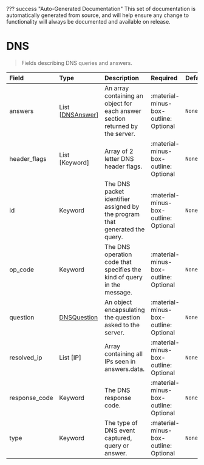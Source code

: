 ??? success "Auto-Generated Documentation"
    This set of documentation is automatically generated from source, and will help ensure any change to functionality will always be documented and available on release.

# DNS

> Fields describing DNS queries and answers.

| Field | Type | Description | Required | Default |
| :--- | :--- | :--- | :--- | :--- |
| answers | List [[DNSAnswer](/howler-docs/odm/class/dnsanswer)] | An array containing an object for each answer section returned by the server. | :material-minus-box-outline: Optional | `None` |
| header_flags | List [Keyword] | Array of 2 letter DNS header flags. | :material-minus-box-outline: Optional | `None` |
| id | Keyword | The DNS packet identifier assigned by the program that generated the query. | :material-minus-box-outline: Optional | `None` |
| op_code | Keyword | The DNS operation code that specifies the kind of query in the message. | :material-minus-box-outline: Optional | `None` |
| question | [DNSQuestion](/howler-docs/odm/class/dnsquestion) | An object encapsulating the question asked to the server. | :material-minus-box-outline: Optional | `None` |
| resolved_ip | List [IP] | Array containing all IPs seen in answers.data. | :material-minus-box-outline: Optional | `None` |
| response_code | Keyword | The DNS response code. | :material-minus-box-outline: Optional | `None` |
| type | Keyword | The type of DNS event captured, query or answer. | :material-minus-box-outline: Optional | `None` |
